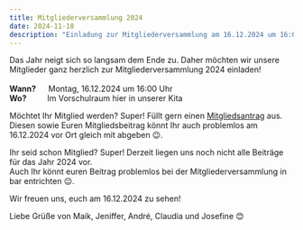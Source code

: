 ```yaml
---
title: Mitgliederversammlung 2024
date: 2024-11-18
description: "Einladung zur Mitgliederversammlung am 16.12.2024 um 16:00 Uhr"
---
```


Das Jahr neigt sich so langsam dem Ende zu. Daher möchten wir unsere Mitglieder ganz herzlich zur Mitgliederversammlung 2024 einladen!<br>
<br>
**Wann?** &emsp; Montag, 16.12.2024 um 16:00 Uhr<br>
**Wo?** &ensp;&nbsp; &emsp; Im Vorschulraum hier in unserer Kita<br>

Möchtet Ihr Mitglied werden? Super! Füllt gern einen [Mitgliedsantrag](/mitgliedsantrag) aus.<br>
Diesen sowie Euren Mitgliedsbeitrag könnt Ihr auch problemlos am 16.12.2024 vor Ort gleich mit abgeben 😉. <br>

Ihr seid schon Mitglied? Super! Derzeit liegen uns noch nicht alle Beiträge für das Jahr 2024 vor. <br>
Auch Ihr könnt euren Beitrag problemlos bei der Mitgliederversammlung in bar entrichten 😉.<br>

Wir freuen uns, euch am 16.12.2024 zu sehen!

Liebe Grüße von Maik, Jeniffer, André, Claudia und Josefine 😊